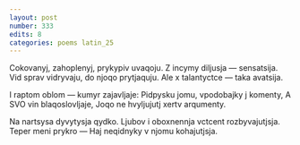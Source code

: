 ```yaml
---
layout: post
number: 333
edits: 8
categories: poems latin_25
---
```


Cokovanyj, zahoplenyj, prykypiv uvaqoju.
Z incymy diljusja — sensatsija. 
Vid sprav vidryvaju, do njoqo prytjaquju.
Ale x talantyctce — taka avatsija.

I raptom oblom — kumyr zajavljaje: 
Pidpysku jomu, vpodobajky j komenty,
A SVO vin blaqoslovljaje,
Joqo ne hvyljujutj xertv arqumenty.

Na nartsysa dyvytysja qydko.
Ljubov i oboxnennja vctcent rozbyvajutjsja.
Teper meni prykro —
Haj neqidnyky v njomu kohajutjsja.
